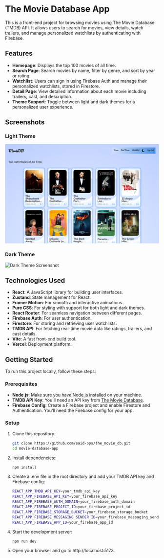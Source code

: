 # The Movie Database App

This is a front-end project for browsing movies using The Movie Database (TMDB) API. It allows users to search for movies, view details, watch trailers, and manage personalized watchlists by authenticating with Firebase.

## Features

- **Homepage**: Displays the top 100 movies of all time.
- **Search Page**: Search movies by name, filter by genre, and sort by year or rating.
- **Watchlist**: Users can sign in using Firebase Auth and manage their personalized watchlists, stored in Firestore.
- **Detail Page**: View detailed information about each movie including trailers, cast, and description.
- **Theme Support**: Toggle between light and dark themes for a personalized user experience.

## Screenshots

### Light Theme

![Light Theme Screenshot](/public/images/light.png)

### Dark Theme

![Dark Theme Screenshot](/public/images/dark.png)

## Technologies Used

- **React**: A JavaScript library for building user interfaces.
- **Zustand**: State management for React.
- **Framer Motion**: For smooth and interactive animations.
- **Pure CSS**: For styling with support for both light and dark themes.
- **React Router**: For seamless navigation between different pages.
- **Firebase Auth**: For user authentication.
- **Firestore**: For storing and retrieving user watchlists.
- **TMDB API**: For fetching real-time movie data like ratings, trailers, and cast details.
- **Vite**: A fast front-end build tool.
- **Vercel**: Deployment platform.

## Getting Started

To run this project locally, follow these steps:

### Prerequisites

- **Node.js**: Make sure you have Node.js installed on your machine.
- **TMDB API Key**: You'll need an API key from [The Movie Database](https://www.themoviedb.org/).
- **Firebase Config**: Create a Firebase project and enable Firestore and Authentication. You'll need the Firebase config for your app.

### Setup

1. Clone this repository:

   ```bash
   git clone https://github.com/said-ops/the_movie_db.git
   cd movie-database-app
2. Install dependencies::

   ```bash
   npm install
3. Create a .env file in the root directory and add your TMDB API key and Firebase config:
    ```bash
    REACT_APP_TMDB_API_KEY=your_tmdb_api_key
    REACT_APP_FIREBASE_API_KEY=your_firebase_api_key
    REACT_APP_FIREBASE_AUTH_DOMAIN=your_firebase_auth_domain
    REACT_APP_FIREBASE_PROJECT_ID=your_firebase_project_id
    REACT_APP_FIREBASE_STORAGE_BUCKET=your_firebase_storage_bucket
    REACT_APP_FIREBASE_MESSAGING_SENDER_ID=your_firebase_messaging_sender_id
    REACT_APP_FIREBASE_APP_ID=your_firebase_app_id
4. Start the development server:
    ```bash
    npm run dev
5. Open your browser and go to http://localhost:5173.

